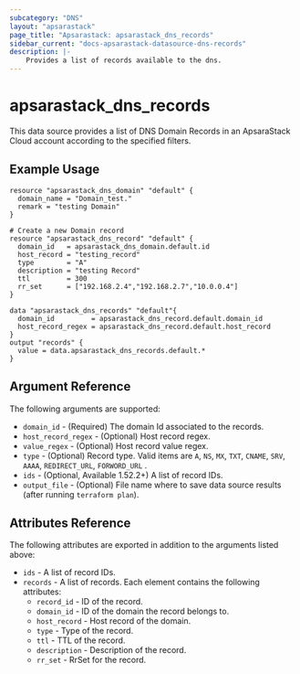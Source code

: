 ```yaml
---
subcategory: "DNS"
layout: "apsarastack"
page_title: "Apsarastack: apsarastack_dns_records"
sidebar_current: "docs-apsarastack-datasource-dns-records"
description: |-
    Provides a list of records available to the dns.
---
```


# apsarastack\_dns\_records

This data source provides a list of DNS Domain Records in an ApsaraStack Cloud account according to the specified filters.

## Example Usage

```
resource "apsarastack_dns_domain" "default" {
  domain_name = "Domain_test."
  remark = "testing Domain"
}

# Create a new Domain record
resource "apsarastack_dns_record" "default" {
  domain_id   = apsarastack_dns_domain.default.id
  host_record = "testing_record"
  type        = "A"
  description = "testing Record"
  ttl         = 300
  rr_set      = ["192.168.2.4","192.168.2.7","10.0.0.4"]
}

data "apsarastack_dns_records" "default"{
  domain_id         = apsarastack_dns_record.default.domain_id
  host_record_regex = apsarastack_dns_record.default.host_record
}
output "records" {
  value = data.apsarastack_dns_records.default.*
}
```

## Argument Reference

The following arguments are supported:

* `domain_id` - (Required) The domain Id associated to the records.
* `host_record_regex` - (Optional) Host record regex. 
* `value_regex` - (Optional) Host record value regex. 
* `type` - (Optional) Record type. Valid items are `A`, `NS`, `MX`, `TXT`, `CNAME`, `SRV`, `AAAA`, `REDIRECT_URL`, `FORWORD_URL` .
* `ids` - (Optional, Available 1.52.2+) A list of record IDs.
* `output_file` - (Optional) File name where to save data source results (after running `terraform plan`).


## Attributes Reference

The following attributes are exported in addition to the arguments listed above:

* `ids` - A list of record IDs. 
* `records` - A list of records. Each element contains the following attributes:
  * `record_id` - ID of the record.
  * `domain_id` - ID of the domain the record belongs to.
  * `host_record` - Host record of the domain.
  * `type` - Type of the record.
  * `ttl` - TTL of the record.
  * `description` - Description of the record.
  * `rr_set` - RrSet for the record.
